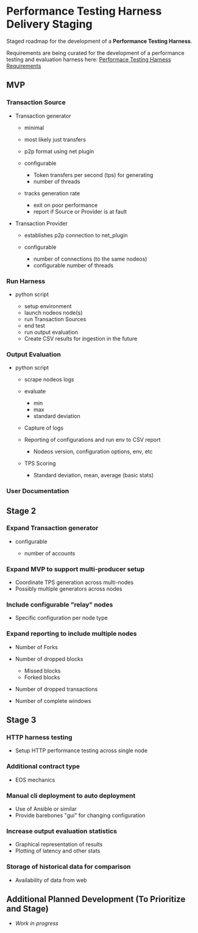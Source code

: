 # Performance Testing Harness Delivery Staging

Staged roadmap for the development of a **Performance Testing Harness**.

Requirements are being curated for the development of a performance testing and evaluation harness here: [Performace Testing Harness Requirements](https://github.com/eosnetworkfoundation/product/tree/main/performance-harness/proposals)



## MVP


### Transaction Source

-   Transaction generator

    -   minimal

    -   most likely just transfers

    -   p2p format using net plugin

    -   configurable

        -   Token transfers per second (tps) for generating
        -   number of threads

    -   tracks generation rate

        -   exit on poor performance
        -   report if Source or Provider is at fault

-   Transaction Provider

    -   establishes p2p connection to net_plugin

    -   configurable

        -   number of connections (to the same nodeos)
        -   configurable number of threads

### Run Harness

-   python script

    -   setup environment
    -   launch nodeos node(s)
    -   run Transaction Sources
    -   end test
    -   run output evaluation
    -   Create CSV results for ingestion in the future

### Output Evaluation

-   python script

    -   scrape nodeos logs

    -   evaluate

        -   min
        -   max
        -   standard deviation

    -   Capture of logs

    -   Reporting of configurations and run env to CSV report

        -   Nodeos version, configuration options, env, etc

    -   TPS Scoring

        -   Standard deviation, mean, average (basic stats)

### User Documentation


## Stage 2


### Expand Transaction generator

-   configurable

    -   number of accounts

### Expand MVP to support multi-producer setup

-   Coordinate TPS generation across multi-nodes
-   Possibly multiple generators across nodes

### Include configurable "relay" nodes

-   Specific configuration per node type

### Expand reporting to include multiple nodes

-   Number of Forks

-   Number of dropped blocks

    -   Missed blocks
    -   Forked blocks

-   Number of dropped transactions

-   Number of complete windows


## Stage 3


### HTTP harness testing

-   Setup HTTP performance testing across single node

### Additional contract type

-   EOS mechanics

### Manual cli deployment to auto deployment

-   Use of Ansible or similar
-   Provide barebones "gui" for changing configuration

### Increase output evaluation statistics

-   Graphical representation of results
-   Plotting of latency and other stats

### Storage of historical data for comparison

-   Availability of data from web


## Additional Planned Development (To Prioritize and Stage)

-   *Work in progress*